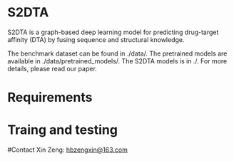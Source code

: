 # S2DTA
 S2DTA is a graph-based deep learning model for predicting drug-target affinity (DTA) by fusing sequence and structural knowledge. 

 The benchmark dataset can be found in ./data/. The pretrained models are available in ./data/pretrained_models/. The S2DTA models is in ./. For more details, please read our paper.
 
 # Requirements
 
 
 
 
 
 # Traing and testing
 
 
 
 
 #Contact
 Xin Zeng: hbzengxin@163.com
